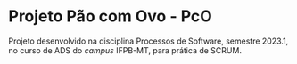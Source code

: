 # Projeto Pão com Ovo - PcO

Projeto desenvolvido na disciplina Processos de Software, semestre 2023.1, no curso de ADS do *campus* IFPB-MT, para prática de SCRUM.